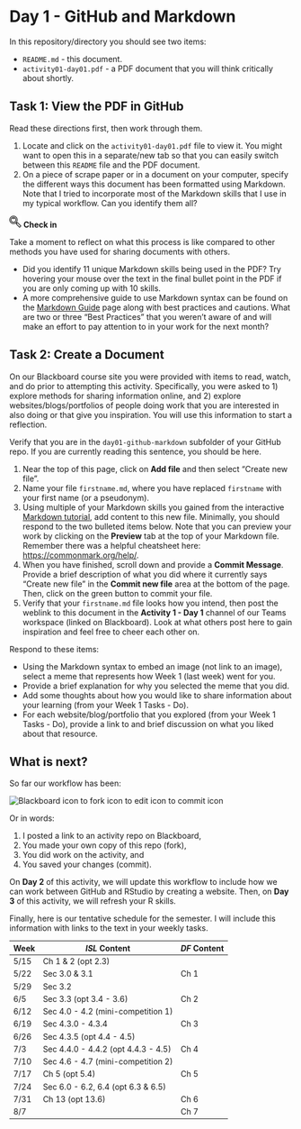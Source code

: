 Day 1 - GitHub and Markdown
================

In this repository/directory you should see two items:

- `README.md` - this document.
- `activity01-day01.pdf` - a PDF document that you will think critically
  about shortly.

## Task 1: View the PDF in GitHub

Read these directions first, then work through them.

1.  Locate and click on the `activity01-day01.pdf` file to view it. You
    might want to open this in a separate/new tab so that you can easily
    switch between this `README` file and the PDF document.
2.  On a piece of scrape paper or in a document on your computer,
    specify the different ways this document has been formatted using
    Markdown. Note that I tried to incorporate most of the Markdown
    skills that I use in my typical workflow. Can you identify them all?

![check-in](../README-img/noun-magnifying-glass.png) **Check in**

Take a moment to reflect on what this process is like compared to other
methods you have used for sharing documents with others.

- Did you identify 11 unique Markdown skills being used in the PDF? Try
  hovering your mouse over the text in the final bullet point in the PDF
  if you are only coming up with 10 skills.
- A more comprehensive guide to use Markdown syntax can be found on the
  [Markdown Guide](https://www.markdownguide.org/basic-syntax/) page
  along with best practices and cautions. What are two or three “Best
  Practices” that you weren’t aware of and will make an effort to pay
  attention to in your work for the next month?

## Task 2: Create a Document

On our Blackboard course site you were provided with items to read,
watch, and do prior to attempting this activity. Specifically, you were
asked to 1) explore methods for sharing information online, and 2)
explore websites/blogs/portfolios of people doing work that you are
interested in also doing or that give you inspiration. You will use this
information to start a reflection.

Verify that you are in the `day01-github-markdown` subfolder of your
GitHub repo. If you are currently reading this sentence, you should be
here.

1.  Near the top of this page, click on **Add file** and then select
    “Create new file”.
2.  Name your file `firstname.md`, where you have replaced `firstname`
    with your first name (or a pseudonym).
3.  Using multiple of your Markdown skills you gained from the
    interactive [Markdown
    tutorial](https://commonmark.org/help/tutorial/), add content to
    this new file. Minimally, you should respond to the two bulleted
    items below. Note that you can preview your work by clicking on the
    **Preview** tab at the top of your Markdown file. Remember there was
    a helpful cheatsheet here: <https://commonmark.org/help/>.
4.  When you have finished, scroll down and provide a **Commit
    Message**. Provide a brief description of what you did where it
    currently says “Create new file” in the **Commit new file** area at
    the bottom of the page. Then, click on the green button to commit
    your file.
5.  Verify that your `firstname.md` file looks how you intend, then post
    the weblink to this document in the **Activity 1 - Day 1** channel
    of our Teams workspace (linked on Blackboard). Look at what others
    post here to gain inspiration and feel free to cheer each other on.

Respond to these items:

- Using the Markdown syntax to embed an image (not link to an image),
  select a meme that represents how Week 1 (last week) went for you.
- Provide a brief explanation for why you selected the meme that you
  did.
- Add some thoughts about how you would like to share information about
  your learning (from your Week 1 Tasks - Do).
- For each website/blog/portfolio that you explored (from your Week 1
  Tasks - Do), provide a link to and brief discussion on what you liked
  about that resource.

## What is next?

So far our workflow has been:

![Blackboard icon to fork icon to edit icon to commit
icon](../README-img/current-workflow.svg)

Or in words:

1.  I posted a link to an activity repo on Blackboard,
2.  You made your own copy of this repo (fork),
3.  You did work on the activity, and
4.  You saved your changes (commit).

On **Day 2** of this activity, we will update this workflow to include
how we can work between GitHub and RStudio by creating a website. Then,
on **Day 3** of this activity, we will refresh your R skills.

Finally, here is our tentative schedule for the semester. I will include
this information with links to the text in your weekly tasks.

| Week | *ISL* Content                       | *DF* Content |
|------|-------------------------------------|--------------|
| 5/15 | Ch 1 & 2 (opt 2.3)                  |              |
| 5/22 | Sec 3.0 & 3.1                       | Ch 1         |
| 5/29 | Sec 3.2                             |              |
| 6/5  | Sec 3.3 (opt 3.4 - 3.6)             | Ch 2         |
| 6/12 | Sec 4.0 - 4.2 (mini-competition 1)  |              |
| 6/19 | Sec 4.3.0 - 4.3.4                   | Ch 3         |
| 6/26 | Sec 4.3.5 (opt 4.4 - 4.5)           |              |
| 7/3  | Sec 4.4.0 - 4.4.2 (opt 4.4.3 - 4.5) | Ch 4         |
| 7/10 | Sec 4.6 - 4.7 (mini-competition 2)  |              |
| 7/17 | Ch 5 (opt 5.4)                      | Ch 5         |
| 7/24 | Sec 6.0 - 6.2, 6.4 (opt 6.3 & 6.5)  |              |
| 7/31 | Ch 13 (opt 13.6)                    | Ch 6         |
| 8/7  |                                     | Ch 7         |
